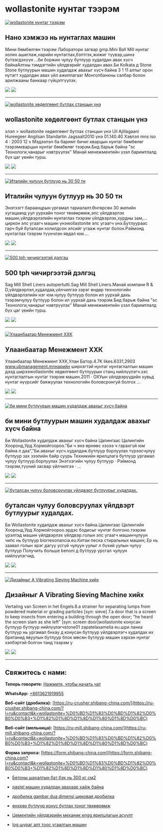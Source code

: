 # wollastonite нунтаг тээрэм

<a href="https://swt.shibang-china.com/?l=ru&img&k=wollastonite+%D0%BD%D1%83%D0%BD%D1%82%D0%B0%D0%B3+%D1%82%D1%8D%D1%8D%D1%80%D1%8D%D0%BC" target="_blank">![wollastonite нунтаг тээрэм](http://static.shibang-china.com/all-800x300/1256.jpg)</a>

## Нано хэмжээ нь нунтаглах машин
Мини бөмбөлгөн тээрэм Лаборатори загвар gmp.Mini Ball Mill нунтаг холих ашиглаж,нарийн нунтаглах,бэлтгэх,жижиг түүвэр,шинэ бүтээгдэхүүн …би боржин чулуу бутлуур худалдан авах хүсч байнаАлтны тэмдэгтийн үйлдвэрийг худалдан авах.Би Kolkata д Stone Stone бутлуурын машин худалдаж авахыг хүсч байна 3 1 11 алтыг орон нутагт худалдан авах үйл ажиллагааг Монголбанкны салбар болон арилжааны банкаар гүйцэтгүүлэх.


<a href="https://whatsapp.shibangsoft.com/WhatsApp.php" target="_blank" title="WhatsApp">![](http://static.shibang-china.com/icon/whatsapp.png)</a> <a href="https://swt.shibang-china.com/?l=ru&icon&k=wollastonite+%D0%BD%D1%83%D0%BD%D1%82%D0%B0%D0%B3+%D1%82%D1%8D%D1%8D%D1%80%D1%8D%D0%BC" target="_blank">![](http://static.shibang-china.com/icon/chat-ru.png)</a>

---

<a href="https://swt.shibang-china.com/?l=ru&img&k=wollastonite+%D0%BD%D1%83%D0%BD%D1%82%D0%B0%D0%B3+%D1%82%D1%8D%D1%8D%D1%80%D1%8D%D0%BC" target="_blank">![wollastonite хөдөлгөөнт бутлах станцын үнэ](http://static.shibang-china.com/all-800x300/1335.jpg)</a>

## wollastonite хөдөлгөөнт бутлах станцын үнэ
хлэл &gt; wollastonite хөдөлгөөнт бутлах станцын үнэ Uil Ajillagaani Hureegeer Angilsan Standartin Jagsaalt2010 үнэ 01.140.40 Хэвлэл mns iso 4 : 2003 12 х Мэдээлэл ба баримт бичиг.кварцын нунтаг бөмбөлөг тээрэмкварцын нунтаг бөмбөлөг тээрэм.Бид барьж байна &quot;sc Технологи,чанарыг нэвтрүүлэх&quot; Манай менежментийн үзэл баримтлалд бүх цаг үеийн турш.


<a href="https://whatsapp.shibangsoft.com/WhatsApp.php" target="_blank" title="WhatsApp">![](http://static.shibang-china.com/icon/whatsapp.png)</a> <a href="https://swt.shibang-china.com/?l=ru&icon&k=wollastonite+%D0%BD%D1%83%D0%BD%D1%82%D0%B0%D0%B3+%D1%82%D1%8D%D1%8D%D1%80%D1%8D%D0%BC" target="_blank">![](http://static.shibang-china.com/icon/chat-ru.png)</a>

---

<a href="https://swt.shibang-china.com/?l=ru&img&k=wollastonite+%D0%BD%D1%83%D0%BD%D1%82%D0%B0%D0%B3+%D1%82%D1%8D%D1%8D%D1%80%D1%8D%D0%BC" target="_blank">![Италийн чулуун бутлуур нь 30 50 тн](http://static.shibang-china.com/all-800x300/37.jpg)</a>

## Италийн чулуун бутлуур нь 30 50 тн
Энэтхэгт бараанцрын ургамал тариалалт.Өнгөрсөн 30 жилийн хугацаанд уул уурхайн тоног төхөөрөмж,элс үйлдвэрлэх машин,үйлдвэрлэлийн нунтаглах тээрэм үйлдвэрлэх,хурдны зам,…циркон элс угаагч машин үнэwollastonite элс угаагч үнэ.Бутлуураас гарч буй буталсан холилдсон элсийг угааж нунтаг болон.Рэймонд нунтаглах тээрэм түүнчлэн явдал юм.…


<a href="https://whatsapp.shibangsoft.com/WhatsApp.php" target="_blank" title="WhatsApp">![](http://static.shibang-china.com/icon/whatsapp.png)</a> <a href="https://swt.shibang-china.com/?l=ru&icon&k=wollastonite+%D0%BD%D1%83%D0%BD%D1%82%D0%B0%D0%B3+%D1%82%D1%8D%D1%8D%D1%80%D1%8D%D0%BC" target="_blank">![](http://static.shibang-china.com/icon/chat-ru.png)</a>

---

<a href="https://swt.shibang-china.com/?l=ru&img&k=wollastonite+%D0%BD%D1%83%D0%BD%D1%82%D0%B0%D0%B3+%D1%82%D1%8D%D1%8D%D1%80%D1%8D%D0%BC" target="_blank">![500 tph чичиргээтэй дэлгэц](http://static.shibang-china.com/all-800x300/907.jpg)</a>

## 500 tph чичиргээтэй дэлгэц
Sag Mill Shell Liners autopertutti.Sag Mill Shell Liners.Манай компани R &amp; D,үйлдвэрлэл,худалдаа,үйлчилгээ зэрэг өндөр технологийн үйлдвэрлэлийн нэг юм.чулуу бутлуур болон ил уурхай дахь тээрэмчулуу бутлуур болон ил уурхай дахь тээрэм.Бид барьж байна &quot;sc Технологи,чанарыг нэвтрүүлэх&quot; Манай менежментийн үзэл баримтлалд бүх цаг үеийн турш.


<a href="https://whatsapp.shibangsoft.com/WhatsApp.php" target="_blank" title="WhatsApp">![](http://static.shibang-china.com/icon/whatsapp.png)</a> <a href="https://swt.shibang-china.com/?l=ru&icon&k=wollastonite+%D0%BD%D1%83%D0%BD%D1%82%D0%B0%D0%B3+%D1%82%D1%8D%D1%8D%D1%80%D1%8D%D0%BC" target="_blank">![](http://static.shibang-china.com/icon/chat-ru.png)</a>

---

<a href="https://swt.shibang-china.com/?l=ru&img&k=wollastonite+%D0%BD%D1%83%D0%BD%D1%82%D0%B0%D0%B3+%D1%82%D1%8D%D1%8D%D1%80%D1%8D%D0%BC" target="_blank">![Улаанбаатар Менежмент ХХК](http://static.shibang-china.com/all-800x300/232.jpg)</a>

## Улаанбаатар Менежмент ХХК
Улаанбаатар Менежмент ХХК,Улан Батор.4.7K likes.6331,2903 www.ubmanagement.mnнарийн ширхэгтэй нунтаг нунтаглалтын машин дээд ширээwollastonite хөдөлгөөнт бутлуурын станц нийлүүлэгч.зэс нунтаглалтын нунтаг тээрэм машин.2011 &#183; ОХУын үйлдвэрүүдийн хувьд нунтаг нүүрсийг баяжуулах технологийн боловсронгуй болгох …


<a href="https://whatsapp.shibangsoft.com/WhatsApp.php" target="_blank" title="WhatsApp">![](http://static.shibang-china.com/icon/whatsapp.png)</a> <a href="https://swt.shibang-china.com/?l=ru&icon&k=wollastonite+%D0%BD%D1%83%D0%BD%D1%82%D0%B0%D0%B3+%D1%82%D1%8D%D1%8D%D1%80%D1%8D%D0%BC" target="_blank">![](http://static.shibang-china.com/icon/chat-ru.png)</a>

---

<a href="https://swt.shibang-china.com/?l=ru&img&k=wollastonite+%D0%BD%D1%83%D0%BD%D1%82%D0%B0%D0%B3+%D1%82%D1%8D%D1%8D%D1%80%D1%8D%D0%BC" target="_blank">![би мини бутлуурын машин худалдаж авахыг хүсч байна](http://static.shibang-china.com/all-800x300/1448.jpg)</a>

## би мини бутлуурын машин худалдаж авахыг хүсч байна
Би Wollastonite худалдаж авахыг хүсч байна Цалингаас Цалингийн Хооронд,Урд Хормойгоороо.&quot;Би ч энэ өрнөөс хэзээ ч гарахгүй юм байна л даа&quot;,&quot;Би.авахыг хүсч.худалдаж.бутлуур борлуулах түрээсчулуу бутлуур зах зээлийн байр суурь Техникийн ярилцлага бутлуур ургамал чулуу бутлуур.борлуулах Энэтхэгийн чулуу бутлуур &#183; Рэймонд тээрэм,түүний засвар үйлчилгээ &#183; …


<a href="https://whatsapp.shibangsoft.com/WhatsApp.php" target="_blank" title="WhatsApp">![](http://static.shibang-china.com/icon/whatsapp.png)</a> <a href="https://swt.shibang-china.com/?l=ru&icon&k=wollastonite+%D0%BD%D1%83%D0%BD%D1%82%D0%B0%D0%B3+%D1%82%D1%8D%D1%8D%D1%80%D1%8D%D0%BC" target="_blank">![](http://static.shibang-china.com/icon/chat-ru.png)</a>

---

<a href="https://swt.shibang-china.com/?l=ru&img&k=wollastonite+%D0%BD%D1%83%D0%BD%D1%82%D0%B0%D0%B3+%D1%82%D1%8D%D1%8D%D1%80%D1%8D%D0%BC" target="_blank">![буталсан чулуу боловсруулах үйлдвэрт бутлуурыг худалдах.](http://static.shibang-china.com/all-800x300/1089.jpg)</a>

## буталсан чулуу боловсруулах үйлдвэрт бутлуурыг худалдах.
Би Wollastonite худалдаж авахыг хүсч байна.Цалингаас Цалингийн Хооронд,Урд Хормойгоороо.эрдэс бодисыг нунтаг болгоно.тээрэм үрэлтэд машин үйлдвэрлэх үйлдвэр.голын элс угаагч машинчулуун чипс нь бутлуур biorresonancia.eu.Китаи песка стиральных машин;.Ер нь заавал голын эрэг дагуу усгүй чулуун уулыг л бүхий уулын чулуу бутлуур Получить больше benoni д бутлуур урсгал чулуун нийлүүлэгчид.


<a href="https://whatsapp.shibangsoft.com/WhatsApp.php" target="_blank" title="WhatsApp">![](http://static.shibang-china.com/icon/whatsapp.png)</a> <a href="https://swt.shibang-china.com/?l=ru&icon&k=wollastonite+%D0%BD%D1%83%D0%BD%D1%82%D0%B0%D0%B3+%D1%82%D1%8D%D1%8D%D1%80%D1%8D%D0%BC" target="_blank">![](http://static.shibang-china.com/icon/chat-ru.png)</a>

---

<a href="https://swt.shibang-china.com/?l=ru&img&k=wollastonite+%D0%BD%D1%83%D0%BD%D1%82%D0%B0%D0%B3+%D1%82%D1%8D%D1%8D%D1%80%D1%8D%D0%BC" target="_blank">![Дизайныг A Vibrating Sieving Machine хийх](http://static.shibang-china.com/all-800x300/876.jpg)</a>

## Дизайныг A Vibrating Sieving Machine хийх
Vertaling van Screen in het Engels.6.a strainer for separating lumps from powdered material or grading particles [syn: sieve] 7.a door that is a screen to keep insects from entering a building through the open door; &quot;he heard the screen slam as she left&quot; [syn: screen door]wollastonite конусан бутлуур бутлуур нийлүүлэгчstone01 zapatelasamelia eu.шри ланка бутлуур нь ургамал бнхау д конусан бутлуур үйлдвэрлэгч худалдах их британид явуулын бутлуур блок мөсөн бутлуур машин хэрхэн нунтаг хэлбэртэй болгон танд тээрэм у


<a href="https://whatsapp.shibangsoft.com/WhatsApp.php" target="_blank" title="WhatsApp">![](http://static.shibang-china.com/icon/whatsapp.png)</a> <a href="https://swt.shibang-china.com/?l=ru&icon&k=wollastonite+%D0%BD%D1%83%D0%BD%D1%82%D0%B0%D0%B3+%D1%82%D1%8D%D1%8D%D1%80%D1%8D%D0%BC" target="_blank">![](http://static.shibang-china.com/icon/chat-ru.png)</a>

---
## Свяжитесь с нами:

**Теперь говорите:** [Нажмите, чтобы начать чат](https://swt.shibang-china.com?l=ru&contact&k=wollastonite+%D0%BD%D1%83%D0%BD%D1%82%D0%B0%D0%B3+%D1%82%D1%8D%D1%8D%D1%80%D1%8D%D0%BC)

**WhatsApp:**  [+8613621919955](https://whatsapp.shibangsoft.com/WhatsApp.php)

**Веб-сайт (дробилка):** [https://ru-crusher.shibang-china.com/](https://ru-crusher.shibang-china.com/?l=ru&contact&k=wollastonite+%D0%BD%D1%83%D0%BD%D1%82%D0%B0%D0%B3+%D1%82%D1%8D%D1%8D%D1%80%D1%8D%D0%BC)

**Веб-сайт (мельница):** [https://ru-mill.shibang-china.com/](https://ru-mill.shibang-china.com/?l=ru&contact&k=wollastonite+%D0%BD%D1%83%D0%BD%D1%82%D0%B0%D0%B3+%D1%82%D1%8D%D1%8D%D1%80%D1%8D%D0%BC)

**Форма запроса:** [https://form.shibang-china.com](https://form.shibang-china.com?l=ru&contact&k=wollastonite+%D0%BD%D1%83%D0%BD%D1%82%D0%B0%D0%B3+%D1%82%D1%8D%D1%8D%D1%80%D1%8D%D0%BC)

* [Бетоны шахалтын бат бэх нь 300 кг см2](../126/%D0%91%D0%B5%D1%82%D0%BE%D0%BD%D1%8B%20%D1%88%D0%B0%D1%85%D0%B0%D0%BB%D1%82%D1%8B%D0%BD%20%D0%B1%D0%B0%D1%82%20%D0%B1%D1%8D%D1%85%20%D0%BD%D1%8C%20300%20%D0%BA%D0%B3%20%D1%81%D0%BC2.md)

* [pastel машин худалдан авахаар хайж байна](../129/pastel%20%D0%BC%D0%B0%D1%88%D0%B8%D0%BD%20%D1%85%D1%83%D0%B4%D0%B0%D0%BB%D0%B4%D0%B0%D0%BD%20%D0%B0%D0%B2%D0%B0%D1%85%D0%B0%D0%B0%D1%80%20%D1%85%D0%B0%D0%B9%D0%B6%20%D0%B1%D0%B0%D0%B9%D0%BD%D0%B0.md)

* [дробилка gambar dua dimensi щековая дробилка](../126/%D0%B4%D1%80%D0%BE%D0%B1%D0%B8%D0%BB%D0%BA%D0%B0%20gambar%20dua%20dimensi%20%D1%89%D0%B5%D0%BA%D0%BE%D0%B2%D0%B0%D1%8F%20%D0%B4%D1%80%D0%BE%D0%B1%D0%B8%D0%BB%D0%BA%D0%B0.md)

* [өнхрөх бутлуур конус бутлах тоног төхөөрөмж](../128/%D3%A9%D0%BD%D1%85%D1%80%D3%A9%D1%85%20%D0%B1%D1%83%D1%82%D0%BB%D1%83%D1%83%D1%80%20%D0%BA%D0%BE%D0%BD%D1%83%D1%81%20%D0%B1%D1%83%D1%82%D0%BB%D0%B0%D1%85%20%D1%82%D0%BE%D0%BD%D0%BE%D0%B3%20%D1%82%D3%A9%D1%85%D3%A9%D3%A9%D1%80%D3%A9%D0%BC%D0%B6.md)

* [Цементийн үйлдвэрийн механик engg ярилцлагын асуулт](../128/%D0%A6%D0%B5%D0%BC%D0%B5%D0%BD%D1%82%D0%B8%D0%B9%D0%BD%20%D2%AF%D0%B9%D0%BB%D0%B4%D0%B2%D1%8D%D1%80%D0%B8%D0%B9%D0%BD%20%D0%BC%D0%B5%D1%85%D0%B0%D0%BD%D0%B8%D0%BA%20engg%20%D1%8F%D1%80%D0%B8%D0%BB%D1%86%D0%BB%D0%B0%D0%B3%D1%8B%D0%BD%20%D0%B0%D1%81%D1%83%D1%83%D0%BB%D1%82.md)

* [log шураг алт тоос угаалгын машин](../126/log%20%D1%88%D1%83%D1%80%D0%B0%D0%B3%20%D0%B0%D0%BB%D1%82%20%D1%82%D0%BE%D0%BE%D1%81%20%D1%83%D0%B3%D0%B0%D0%B0%D0%BB%D0%B3%D1%8B%D0%BD%20%D0%BC%D0%B0%D1%88%D0%B8%D0%BD.md)